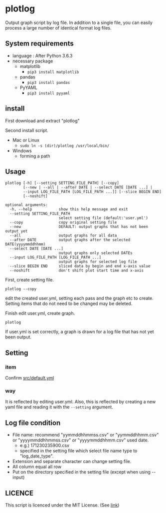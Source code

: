 plotlog
===
Output graph script by log file.
In addition to a single file,
you can easily process a large number of identical format log files.



## System requirements
- language : After Python 3.6.3
- necessary package
    - matplotlib
        - `pip3 install matplotlib`
    - pandas
        - `pip3 install pandas`
    - PyYAML
        - `pip3 install pyyaml`


## install
First download and extract "plotlog"

Second install script.
- Mac or Linux
    - `sudo ln -s (dir)/plotlog /usr/local/bin/`
- Windows
    - forming a path
   


## Usage
```
plotlog [-h] [--setting SETTING_FILE_PATH] [--copy]
        [--new | --all | --after DATE | --select DATE [DATE ...] |
        --input LOG_FILE_PATH [LOG_FILE_PATH ...]] [--slice BEGIN END]
        [--noshift]

optional arguments:
  -h, --help            show this help message and exit
  --setting SETTING_FILE_PATH
                        select setting file (default:'user.yml')
  --copy                copy original setting file
  --new                 DEFAULT: output graphs that has not been output yet
  --all                 output graphs for all data
  --after DATE          output graphs after the selected DATE(yyyymmddhhmm)
  --select DATE [DATE ...]
                        output graphs only selected DATEs
  --input LOG_FILE_PATH [LOG_FILE_PATH ...]
                        output graphs for selected log file
  --slice BEGIN END     sliced data by begin and end x-axis value
  --noshift             don't shift plot start time and x-axis
```

First, create setting file.
```
plotlog --copy
```
edit the created user.yml, setting each pass and the graph etc to create.
Setting items that do not need to be changed may be deleted.

Finish edit user.yml, create graph.
```
plotlog
```
If user.yml is set correctly, a graph is drawn for a log file that has not yet been output.



## Setting
### item
Confirm [src/default.yml](https://github.com/s-naoya/plotlog/blob/master/src/default.yml)

### way
It is reflected by editing user.yml.
Also, this is reflected by creating a new yaml file and reading it with the `--setting` argument.


## Log file condition
- File name: recommend "yymmddhhmmss.csv" or "yymmddhhmm.csv" or "yyyymmddhhmmss.csv" or "yyyymmddhhmm.csv" used date.
    - e.g.) 171230235900.csv
    - specified in the setting file which select file name type to "log_date_type".
- Extension and separate character can change setting file.
- All column equal all row
- Put on the directory specified in the setting file (except when using --input)


## LICENCE
This script is licenced under the MIT License. (See [link](https://github.com/s-naoya/plotlog/blob/master/LICENSE))
